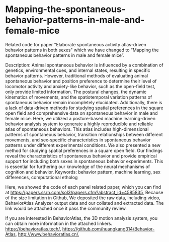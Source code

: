 # Mapping-the-spontaneous-behavior-patterns-in-male-and-female-mice
Related code for paper "Elaborate spontaneous activity atlas-driven behavior patterns in both sexes"
which we have changed to “Mapping the spontaneous behavior patterns in male and female mice”.

Description:
Animal spontaneous behavior is influenced by a combination of genetics, environmental cues, and internal states, resulting in specific behavior patterns. However, traditional methods of evaluating animal spontaneous behavior and position preference to determine their level of locomotor activity and anxiety-like behavior, such as the open-field test, only provide limited information. The postural changes, the dynamic kinematics of movements, and the spatiotemporal variation patterns of spontaneous behavior remain incompletely elucidated. Additionally, there is a lack of data-driven methods for studying spatial preferences in the square open field and comprehensive data on spontaneous behavior in male and female mice. Here, we utilized a posture-based machine learning-driven behavior analysis system to generate a highly reproducible and reliable atlas of spontaneous behaviors. This atlas includes high-dimensional patterns of spontaneous behavior, transition relationships between different movements, and sex-specific characteristics in spontaneous behavior patterns under different experimental conditions. We also presented a new method for studying spatial preferences in a square open field. Our findings reveal the characteristics of spontaneous behavior and provide empirical support for including both sexes in spontaneous behavior experiments. This is essential for furthering our knowledge of the neural mechanisms of cognition and behavior.
Keywords: behavior pattern, machine learning, sex differences, computational etholog

 
Here, we showed the code of each panel related paper, which you can find at https://papers.ssrn.com/sol3/papers.cfm?abstract_id=4585835,
Because of the size limitation in Github, We deposited the raw data, including video, BehaviorAtlas Analyzer output data and our collated and extracted data.
The link would be attached once it pass the community review.

If you are interested in BehaviorAtlas, the 3D motion analysis system, you can obtain more information in the attached linkers.
https://behavioratlas.tech/,
https://github.com/huangkang314/Behavior-Atlas,
http://www.behavioratlas.cn/,
